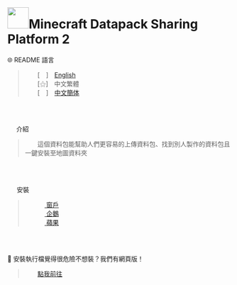
<br>

# <img src="https://media.discordapp.net/attachments/763787703958372402/992710401643003934/unknown.png" width=48>**Minecraft Datapack Sharing Platform 2**<br>
   🌐 README 語言

>&emsp;&emsp;[　]　[English](https://github.com/mcg25035/Minecraft-Datapack-Sharing-Platform-2/blob/main/README.md)<br>
&emsp;&emsp;[⚝]　中文繁體<br>
&emsp;&emsp;[　]　[中文簡体](https://github.com/mcg25035/Minecraft-Datapack-Sharing-Platform-2/blob/main/README/README_SC.md)

<br><br>

<img src="https://media.discordapp.net/attachments/763787703958372402/992695856492982352/unknown.png" width=16> 介紹

>&emsp;&emsp;這個資料包能幫助人們更容易的上傳資料包、找到別人製作的資料包且一鍵安裝至地圖資料夾

<br><br>

<img src="https://cdn.discordapp.com/attachments/763787703958372402/992716242706255932/unknown.png" width=17> 安裝

>&emsp;&emsp; [ <img src="https://cdn.iconscout.com/icon/free/png-256/windows-221-1175066.png" width=12> 窗戶]()<br>
>&emsp;&emsp; [ <img src="https://media.discordapp.net/attachments/763787703958372402/992718211399299132/unknown.png" width=12 > 企鵝]()<br>
>&emsp;&emsp; [ <img src="https://media.discordapp.net/attachments/763787703958372402/992718435693891595/unknown.png" width=12> 蘋果]()

<br><br>

🔗 安裝執行檔覺得很危險不想裝？我們有網頁版！
>&emsp;&emsp;[點我前往]()



